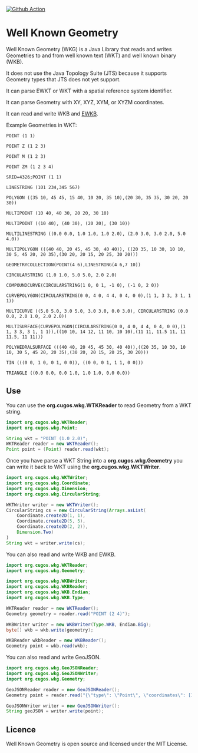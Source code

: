 [![Github Action](https://github.com/jericks/wkg/actions/workflows/build.yml/badge.svg)](https://github.com/jericks/wkg/actions/workflows/build.yml)

Well Known Geometry
===================
Well Known Geometry (WKG) is a Java Library that reads and writes Geometries to and from well known text (WKT) and well known binary (WKB).

It does not use the Java Topology Suite (JTS) because it supports Geometry types that JTS does not yet support.  

It can parse EWKT or WKT with a spatial reference system identifier. 

It can parse Geometry with XY, XYZ, XYM, or XYZM coordinates.

It can read and write WKB and [EWKB](http://lists.osgeo.org/pipermail/postgis-devel/2004-December/000710.html).

Example Geometries in WKT:

    POINT (1 1)

    POINT Z (1 2 3)

    POINT M (1 2 3)

    POINT ZM (1 2 3 4)

    SRID=4326;POINT (1 1)

    LINESTRING (101 234,345 567)

    POLYGON ((35 10, 45 45, 15 40, 10 20, 35 10),(20 30, 35 35, 30 20, 20 30))

    MULTIPOINT (10 40, 40 30, 20 20, 30 10)

    MULTIPOINT ((10 40), (40 30), (20 20), (30 10))

    MULTILINESTRING ((0.0 0.0, 1.0 1.0, 1.0 2.0), (2.0 3.0, 3.0 2.0, 5.0 4.0))

    MULTIPOLYGON (((40 40, 20 45, 45 30, 40 40)), ((20 35, 10 30, 10 10, 30 5, 45 20, 20 35),(30 20, 20 15, 20 25, 30 20)))

    GEOMETRYCOLLECTION(POINT(4 6),LINESTRING(4 6,7 10))

    CIRCULARSTRING (1.0 1.0, 5.0 5.0, 2.0 2.0)

    COMPOUNDCURVE(CIRCULARSTRING(1 0, 0 1, -1 0), (-1 0, 2 0))

    CURVEPOLYGON(CIRCULARSTRING(0 0, 4 0, 4 4, 0 4, 0 0),(1 1, 3 3, 3 1, 1 1))

    MULTICURVE ((5.0 5.0, 3.0 5.0, 3.0 3.0, 0.0 3.0), CIRCULARSTRING (0.0 0.0, 2.0 1.0, 2.0 2.0))

    MULTISURFACE(CURVEPOLYGON(CIRCULARSTRING(0 0, 4 0, 4 4, 0 4, 0 0),(1 1, 3 3, 3 1, 1 1)),((10 10, 14 12, 11 10, 10 10),(11 11, 11.5 11, 11 11.5, 11 11)))

    POLYHEDRALSURFACE (((40 40, 20 45, 45 30, 40 40)),((20 35, 10 30, 10 10, 30 5, 45 20, 20 35),(30 20, 20 15, 20 25, 30 20)))

    TIN (((0 0, 1 0, 0 1, 0 0)), ((0 0, 0 1, 1 1, 0 0)))

    TRIANGLE ((0.0 0.0, 0.0 1.0, 1.0 1.0, 0.0 0.0))

Use
---
You can use the **org.cugos.wkg.WTKReader** to read Geometry from a WKT string.

```java
import org.cugos.wkg.WKTReader;
import org.cugos.wkg.Point;

String wkt = "POINT (1.0 2.0)";
WKTReader reader = new WKTReader();
Point point = (Point) reader.read(wkt);
```

Once you have parse a WKT String into a **org.cugos.wkg.Geometry** you can write it back to WKT using the **org.cugos.wkg.WKTWriter**.

```java
import org.cugos.wkg.WKTWriter;
import org.cugos.wkg.Coordinate;
import org.cugos.wkg.Dimension;
import org.cugos.wkg.CircularString;

WKTWriter writer = new WKTWriter();
CircularString cs = new CircularString(Arrays.asList(
    Coordinate.create2D(1, 1),
    Coordinate.create2D(5, 5),
    Coordinate.create2D(2, 2)),
    Dimension.Two)
)
String wkt = writer.write(cs);
```
You can also read and write WKB and EWKB.

```java
import org.cugos.wkg.WKTReader;
import org.cugos.wkg.Geometry;

import org.cugos.wkg.WKBWriter;
import org.cugos.wkg.WKBReader;
import org.cugos.wkg.WKB.Endian;
import org.cugos.wkg.WKB.Type;

WKTReader reader = new WKTReader();
Geometry geometry = reader.read("POINT (2 4)");

WKBWriter writer = new WKBWriter(Type.WKB, Endian.Big);
byte[] wkb = wkb.write(geometry);

WKBReader wkbReader = new WKBReader();
Geometry point = wkb.read(wkb);
```

You can also read and write GeoJSON.

```java
import org.cugos.wkg.GeoJSONReader;
import org.cugos.wkg.GeoJSONWriter;
import org.cugos.wkg.Geometry;

GeoJSONReader reader = new GeoJSONReader();
Geometry point = reader.read("{\"type\": \"Point\", \"coordinates\": [122.34, -43.56]}");

GeoJSONWriter writer = new GeoJSONWriter();
String geoJSON = writer.write(point);
```

Licence
-------
Well Known Geometry is open source and licensed under the MIT License.
